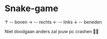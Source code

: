 # Snake-game
↑ -- boven
→ -- rechts
← -- links
↓ -- beneden

Niet doodgaan anders zal jouw pc crashen 🤷‍♂️
